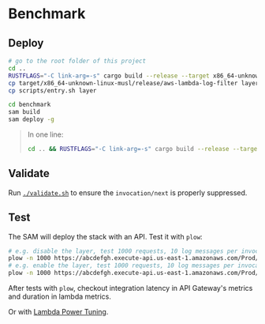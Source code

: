 # Benchmark

## Deploy

```bash
# go to the root folder of this project
cd ..
RUSTFLAGS="-C link-arg=-s" cargo build --release --target x86_64-unknown-linux-musl
cp target/x86_64-unknown-linux-musl/release/aws-lambda-log-filter layer
cp scripts/entry.sh layer

cd benchmark
sam build
sam deploy -g
```

> In one line:
>
> ```bash
> cd .. && RUSTFLAGS="-C link-arg=-s" cargo build --release --target x86_64-unknown-linux-musl && cp target/x86_64-unknown-linux-musl/release/aws-lambda-log-filter layer && cd benchmark && sam build && sam deploy
> ```

## Validate

Run [`./validate.sh`](./validate.sh) to ensure the `invocation/next` is properly suppressed.

## Test

The SAM will deploy the stack with an API. Test it with `plow`:

```bash
# e.g. disable the layer, test 1000 requests, 10 log messages per invocation
plow -n 1000 https://abcdefgh.execute-api.us-east-1.amazonaws.com/Prod/disabled/10
# e.g. enable the layer, test 1000 requests, 10 log messages per invocation
plow -n 1000 https://abcdefgh.execute-api.us-east-1.amazonaws.com/Prod/enabled/10
```

After tests with `plow`, checkout integration latency in API Gateway's metrics and duration in lambda metrics.

Or with [Lambda Power Tuning](https://github.com/alexcasalboni/aws-lambda-power-tuning).
